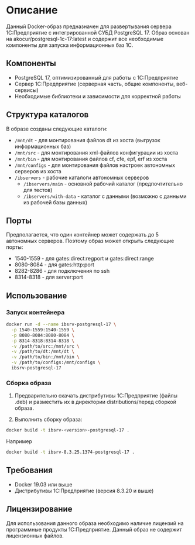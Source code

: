 # Описание
Данный Docker-образ предназначен для развертывания сервера 1С:Предприятие с интегрированной СУБД PostgreSQL 17.
Образ основан на akocur/postgresql-1c-17:latest и содержит все необходимые компоненты для запуска информационных баз 1С.

## Компоненты
* PostgreSQL 17, оптимизированный для работы с 1С:Предприятие
* Сервер 1С:Предприятие (серверная часть, общие компоненты, веб-сервисы)
* Необходимые библиотеки и зависимости для корректной работы

## Структура каталогов
В образе созданы следующие каталоги:

* `/mnt/dt` - для монтирования файлов dt из хоста (выгрузок информационных баз)
* `/mnt/src` - для монтирования xml-файлов конфигурации из хоста
* `/mnt/bin` - для монтирования файлов cf, сfe, epf, erf из хоста
* `/mnt/configs` - для монтирования файлов настроек автономных серверов из хоста
* `/ibservers` - рабочие каталоги автономных серверов
  * `/ibservers/main` - основной рабочий каталог (предпочтительно для тестов)
  * `/ibservers/with-data` - каталог с данными (возможно с данными из рабочей базы данных)

## Порты
Предполагается, что один контейнер может содержать до 5 автономных серверов. Поэтому образ может открыть следующие
порты:

* 1540-1559 - для gates:direct:regport и gates:direct:range
* 8080-8084 - для gates:http:port
* 8282-8286 - для подключения по ssh
* 8314-8318 - для server:port

## Использование

### Запуск контейнера
```bash
docker run -d --name ibsrv-postgresql-17 \
  -p 1540-1559:1540-1559 \
  -p 8080-8084:8080-8084 \
  -p 8314-8318:8314-8318 \
  -v /path/to/src:/mnt/src \
  -v /path/to/dt:/mnt/dt \
  -v /path/to/bin:/mnt/bin \
  -v /path/to/configs:/mnt/configs \
  ibsrv-postgresql-17
```
### Сборка образа
1. Предварительно скачать дистрибутивы 1С:Предприятие (файлы .deb) и разместить их в директории distributions/перед
сборкой образа.

2. Выполнить сборку образа:
```bash
docker build -t ibsrv-<version>-postgresql-17 .
```
Например
```bash
docker build -t ibsrv-8.3.25.1374-postgresql-17 .
```

## Требования
* Docker 19.03 или выше
* Дистрибутивы 1С:Предприятие (версия 8.3.20 и выше)

## Лицензирование
Для использования данного образа необходимо наличие лицензий на программные продукты 1С:Предприятие. Данный образ не
содержит лицензионных файлов.
